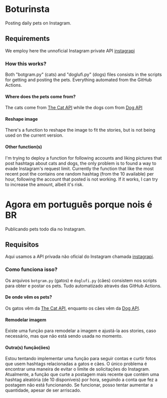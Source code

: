 # Boturinsta

Posting daily pets on Instagram.

## Requirements
We employ here the unnoficial Instagram private API [instagrapi](https://subzeroid.github.io/instagrapi/)

### How this works?
Both "botgram.py" (cats) and "doglufi.py" (dogs) files consists in the scripts for getting and posting the pets. Everything automated from the GitHub Actions.

#### Where does the pets come from?
The cats come from [The Cat API](https://thecatapi.com/) while the dogs com from [Dog API](https://dog.ceo/dog-api/)

#### Reshape image
There's a function to reshape the image to fit the stories, but is not being used on the current version.

#### Other function(s)
I'm trying to deploy a function for following accounts and liking pictures that post hashtags about cats and dogs, the only problem is to found a way to evade Instagram's request limit. Currently the function that like the most recent post the contains one random hashtag (from the 10 available) per hour, following the account that posted is not working. If it works, I can try to increase the amount, albeit it's risk.

# Agora em português porque nois é BR

Publicando pets todo dia no Instagram.

## Requisitos
Aqui usamos a API privada não oficial do Instagram chamada [instagrapi](https://subzeroid.github.io/instagrapi/).

### Como funciona isso?
Os arquivos `botgram.py` (gatos) e `doglufi.py` (cães) consistem nos scripts para obter e postar os pets. Tudo automatizado através das GitHub Actions.

#### De onde vêm os pets?
Os gatos vêm da [The Cat API](https://thecatapi.com/), enquanto os cães vêm da [Dog API](https://dog.ceo/dog-api/).

#### Remodelar imagem
Existe uma função para remodelar a imagem e ajustá-la aos stories, caso necessário, mas que não está sendo usada no momento.

#### Outra(s) função(ões)
Estou tentando implementar uma função para seguir contas e curtir fotos que usem hashtags relacionadas a gatos e cães. O único problema é encontrar uma maneira de evitar o limite de solicitações do Instagram. Atualmente, a função que curte a postagem mais recente que contém uma hashtag aleatória (de 10 disponíveis) por hora, seguindo a conta que fez a postagem não está funcionando. Se funcionar, posso tentar aumentar a quantidade, apesar de ser arriscado.

